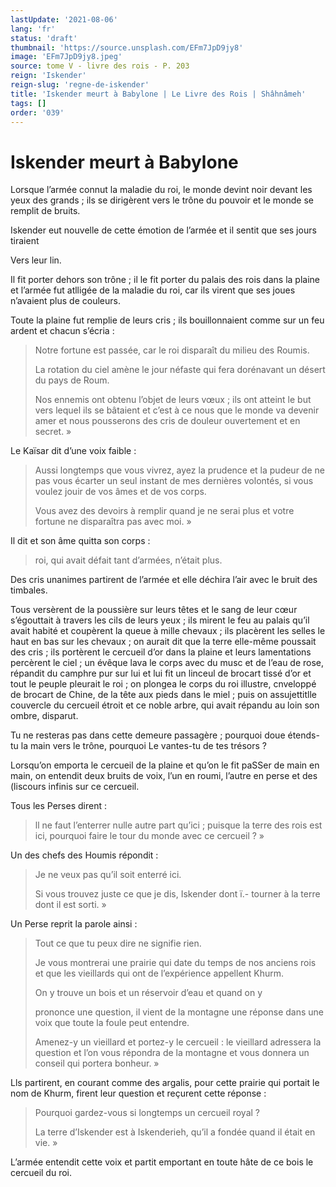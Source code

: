 ```yaml
---
lastUpdate: '2021-08-06'
lang: 'fr'
status: 'draft'
thumbnail: 'https://source.unsplash.com/EFm7JpD9jy8'
image: 'EFm7JpD9jy8.jpeg'
source: tome V - livre des rois - P. 203
reign: 'Iskender'
reign-slug: 'regne-de-iskender'
title: 'Iskender meurt à Babylone | Le Livre des Rois | Shâhnâmeh'
tags: []
order: '039'
---
```


<!-- LTeX: language=fr -->

# Iskender meurt à Babylone

Lorsque l’armée connut la maladie du roi, le monde devint noir devant les yeux des grands ; ils se dirigèrent vers le trône du pouvoir et le monde se remplit de bruits.

Iskender eut nouvelle de cette émotion de l’armée et il sentit que ses jours tiraient

Vers leur lin.

Il fit porter dehors son trône ; il le fit porter du palais des rois dans la plaine et l’armée fut atlligée de la maladie du roi, car ils virent que ses joues n’avaient plus de couleurs.

Toute la plaine fut remplie de leurs cris ; ils bouillonnaient comme sur un feu ardent et chacun s’écria :

> Notre fortune est passée, car le roi disparaît du milieu des Roumis.
>
> La rotation du ciel amène le jour néfaste qui fera dorénavant un désert du pays de Roum.
>
> Nos ennemis ont obtenu l’objet de leurs vœux ; ils ont atteint le but vers lequel ils se bâtaient et c’est à ce nous que le monde va devenir amer et nous pousserons des cris de douleur ouvertement et en secret. »

Le Kaïsar dit d’une voix faible :

> Aussi longtemps que vous vivrez, ayez la prudence et la pudeur de ne pas vous écarter un seul instant de mes dernières volontés, si vous voulez jouir de vos âmes et de vos corps.
>
> Vous avez des devoirs à remplir quand je ne serai plus et votre fortune ne disparaîtra pas avec moi. »

Il dit et son âme quitta son corps :

> roi, qui avait défait tant d’armées, n’était plus.

Des cris unanimes partirent de l’armée et elle déchira l’air avec le bruit des timbales.

Tous versèrent de la poussière sur leurs têtes et le sang de leur cœur s’égouttait à travers les cils de leurs yeux ; ils mirent le feu au palais qu’il avait habité et coupèrent la queue à mille chevaux ; ils placèrent les selles le haut en bas sur les chevaux ; on aurait dit que la terre elle-même poussait des cris ; ils portèrent le cercueil d’or dans la plaine et leurs lamentations percèrent le ciel ; un évêque lava le corps avec du musc et de l’eau de rose, répandit du camphre pur sur lui et lui fit un linceul de brocart tissé d’or et tout le peuple pleurait le roi ; on plongea le corps du roi illustre, cnveloppé de brocart de Chine, de la tête aux pieds dans le miel ; puis on assujettitlle couvercle du cercueil étroit et ce noble arbre, qui avait répandu au loin son ombre, disparut.

Tu ne resteras pas dans cette demeure passagère ; pourquoi doue étends-tu la main vers le trône, pourquoi Le vantes-tu de tes trésors ?

Lorsqu’on emporta le cercueil de la plaine et qu’on le fit paSSer de main en main, on entendit deux bruits de voix, l’un en roumi, l’autre en perse et des (liscours infinis sur ce cercueil.

Tous les Perses dirent :

> ll ne faut l’enterrer nulle autre part qu’ici ; puisque la terre des rois est ici, pourquoi faire le tour du monde avec ce cercueil ? »

Un des chefs des Houmis répondit :

> Je ne veux pas qu’il soit enterré ici.
>
> Si vous trouvez juste ce que je dis, Iskender dont ï.-
> tourner à la terre dont il est sorti. »

Un Perse reprit la parole ainsi :

> Tout ce que tu peux dire ne signifie rien.
>
> Je vous montrerai une prairie qui date du temps de nos anciens rois et que les vieillards qui ont de l’expérience appellent Khurm.
>
> On y trouve un bois et un réservoir d’eau et quand on y
>
> prononce une question, il vient de la montagne une réponse dans une voix que toute la foule peut entendre.
>
> Amenez-y un vieillard et portez-y le cercueil : le vieillard adressera la question et l’on vous répondra de la montagne et vous donnera un conseil qui portera bonheur. »

Lls partirent, en courant comme des argalis, pour cette prairie qui portait le nom de Khurm, firent leur question et reçurent cette réponse :

> Pourquoi gardez-vous si longtemps un cercueil royal ?
>
> La terre d’Iskender est à Iskenderieh, qu’il a fondée quand il était en vie. »

L’armée entendit cette voix et partit emportant en toute hâte de ce bois le cercueil du roi.
